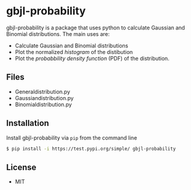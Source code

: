# gbjl-probability

gbjl-probability is a package that uses python to calculate Gaussian and Binomial distributions. The main uses are:

  - Calculate Gaussian and Binomial distributions
  - Plot the normalized *histogram* of the distibution
  - Plot the *probabbility density function* (PDF) of the distribution.

## Files

  - Generaldistribution.py 
  - Gaussiandistribution.py
  - Binomialdistribution.py

## Installation

Install gbjl-probability via `pip` from the command line

```sh
$ pip install -i https://test.pypi.org/simple/ gbjl-probability
```
## License

* MIT